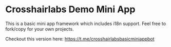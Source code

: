 # Crosshairlabs Demo Mini App

This is a basic mini app framework which includes i18n support.  Feel free to fork/copy for your own projects.

Checkout this version here: https://t.me/crosshairlabsbasicminiappbot
